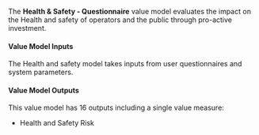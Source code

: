 
The **Health & Safety - Questionnaire** value model evaluates the impact on the Health and safety of operators and the public through pro-active investment. 

#### Value Model Inputs

The Health and safety model takes inputs from user questionnaires and system parameters.

#### Value Model Outputs

This value model has 16 outputs including a single value measure:
- Health and Safety Risk

